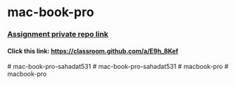# mac-book-pro
### [Assignment private repo link](https://classroom.github.com/a/E9h_8Kef)
#### Click this link: https://classroom.github.com/a/E9h_8Kef
#   m a c - b o o k - p r o - s a h a d a t 5 3 1  
 #   m a c - b o o k - p r o - s a h a d a t 5 3 1  
 #   m a c b o o k - p r o  
 #   m a c b o o k - p r o  
 